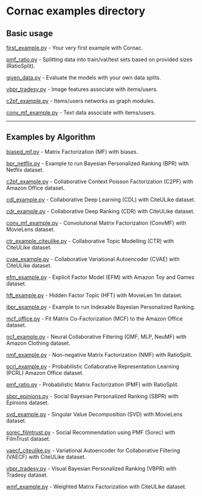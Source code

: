 # Cornac examples directory

## Basic usage

[first_example.py](first_example.py) - Your very first example with Cornac.

[pmf_ratio.py](pmf_ratio.py) - Splitting data into train/val/test sets based on provided sizes (RatioSplit).

[given_data.py](given_data.py) - Evaluate the models with your own data splits.

[vbpr_tradesy.py](vbpr_tradesy.py) - Image features associate with items/users.

[c2pf_example.py](c2pf_example.py) - Items/users networks as graph modules.

[conv_mf_example.py](conv_mf_example.py) - Text data associate with items/users.

----

## Examples by Algorithm

[biased_mf.py](biased_mf.py) - Matrix Factorization (MF) with biases.

[bpr_netflix.py](bpr_netflix.py) - Example to run Bayesian Personalized Ranking (BPR) with Netflix dataset.

[c2pf_example.py](c2pf_example.py) - Collaborative Context Poisson Factorization (C2PF) with Amazon Office dataset.

[cdl_example.py](cdl_example.py) - Collaborative Deep Learning (CDL) with CiteULike dataset.

[cdr_example.py](cdr_example.py) - Collaborative Deep Ranking (CDR) with CiteULike dataset.

[conv_mf_example.py](conv_mf_example.py) - Convolutional Matrix Factorization (ConvMF) with MovieLens dataset.

[ctr_example_citeulike.py](ctr_example_citeulike.py) - Collaborative Topic Modelling (CTR) with CiteULike dataset.

[cvae_example.py](cvae_example.py) - Collaborative Variational Autoencoder (CVAE) with CiteULike dataset.

[efm_example.py](efm_example.py) - Explicit Factor Model (EFM) with Amazon Toy and Games dataset.

[hft_example.py](hft_example.py) - Hidden Factor Topic (HFT) with MovieLen 1m dataset.

[ibpr_example.py](ibpr_example.py) - Example to run Indexable Bayesian Personalized Ranking.

[mcf_office.py](mcf_office.py) - Fit Matrix Co-Factorization (MCF) to the Amazon Office dataset.

[ncf_example.py](ncf_example.py) - Neural Collaborative Filtering (GMF, MLP, NeuMF) with Amazon Clothing dataset.

[nmf_example.py](nmf_example.py) - Non-negative Matrix Factorization (NMF) with RatioSplit.

[pcrl_example.py](pcrl_example.py) - Probabilistic Collaborative Representation Learning (PCRL) Amazon Office dataset.

[pmf_ratio.py](pmf_ratio.py) - Probabilistic Matrix Factorization (PMF) with RatioSplit.

[sbpr_epinions.py](sbpr_epinions.py) - Social Bayesian Personalized Ranking (SBPR) with Epinions dataset.

[svd_example.py](svd_example.py) - Singular Value Decomposition (SVD) with MovieLens dataset.

[sorec_filmtrust.py](sorec_filmtrust.py) - Social Recommendation using PMF (Sorec) with FilmTrust dataset.

[vaecf_citeulike.py](vaecf_citeulike.py) - Variational Autoencoder for Collaborative Filtering (VAECF) with CiteULike dataset.

[vbpr_tradesy.py](vbpr_tradesy.py) - Visual Bayesian Personalized Ranking (VBPR) with Tradesy dataset.

[wmf_example.py](wmf_example.py) - Weighted Matrix Factorization with CiteULike dataset.
